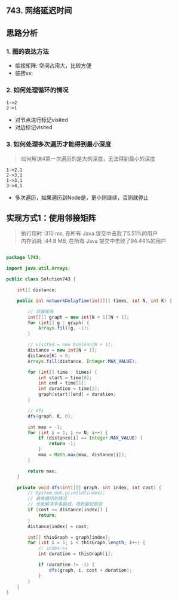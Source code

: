 ## 743. 网络延迟时间



## 思路分析

### 1. 图的表达方法
- 临接矩阵: 空间占用大，比较方便
- 临接xx: 

### 2. 如何处理循环的情况
```
1->2
2->1
```
- 对节点进行标记visited
- 对边标记visited

### 3. 如何处理多次遍历才能得到最小深度

> 如何解决4第一次遍历的是大的深度，无法得到最小的深度
```
1->2,1
2->3,1
1->3,1
3->4,1
```

- 多次遍历，如果遍历到Node是，更小则继续，否则就停止


## 实现方式1：使用邻接矩阵
> 执行用时 :310 ms, 在所有 Java 提交中击败了5.51%的用户  
> 内存消耗 :44.9 MB, 在所有 Java 提交中击败了94.44%的用户  

```java

package l743;

import java.util.Arrays;

public class Solution743 {

    int[] distance;

    public int networkDelayTime(int[][] times, int N, int K) {

        // 邻接矩阵
        int[][] graph = new int[N + 1][N + 1];
        for (int[] g : graph) {
            Arrays.fill(g, -1);
        }

        // visited = new boolean[N + 1];
        distance = new int[N + 1];
        distance[K] = 0;
        Arrays.fill(distance, Integer.MAX_VALUE);

        for (int[] time : times) {
            int start = time[0];
            int end = time[1];
            int duration = time[2];
            graph[start][end] = duration;
        }

        // dfs
        dfs(graph, K, 0);

        int max = -1;
        for (int i = 1; i <= N; i++) {
            if (distance[i] == Integer.MAX_VALUE) {
                return -1;
            }
            max = Math.max(max, distance[i]);
        }

        return max;
    }

    private void dfs(int[][] graph, int index, int cost) {
        // System.out.println(index);
        // 避免循环的情况
        // 也能解决多条路线，得到最短路径
        if (cost >= distance[index]) {
            return;
        }
        distance[index] = cost;

        int[] thisGraph = graph[index];
        for (int i = 1; i < thisGraph.length; i++) {
            // index->i
            int duration = thisGraph[i];

            if (duration != -1) {
                dfs(graph, i, cost + duration);
            }
        }
    }
}
```




